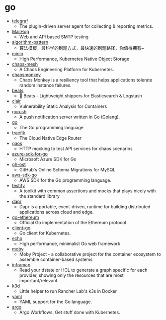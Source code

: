# go
- [telegraf](https://github.com/influxdata/telegraf)
  - The plugin-driven server agent for collecting & reporting metrics.
- [MailHog](https://github.com/mailhog/MailHog)
  - Web and API based SMTP testing
- [algorithm-pattern](https://github.com/greyireland/algorithm-pattern)
  - 算法模板，最科学的刷题方式，最快速的刷题路径，你值得拥有~
- [minio](https://github.com/minio/minio)
  - High Performance, Kubernetes Native Object Storage
- [chaos-mesh](https://github.com/chaos-mesh/chaos-mesh)
  - A Chaos Engineering Platform for Kubernetes.
- [chaosmonkey](https://github.com/Netflix/chaosmonkey)
  - Chaos Monkey is a resiliency tool that helps applications tolerate random instance failures.
- [beats](https://github.com/elastic/beats)
  - 🐠 Beats - Lightweight shippers for Elasticsearch & Logstash
- [clair](https://github.com/quay/clair)
  - Vulnerability Static Analysis for Containers
- [gorush](https://github.com/appleboy/gorush)
  - A push notification server written in Go (Golang).
- [go](https://github.com/golang/go)
  - The Go programming language
- [traefik](https://github.com/containous/traefik)
  - The Cloud Native Edge Router
- [gaos](https://github.com/Trendyol/gaos)
  - HTTP mocking to test API services for chaos scenarios
- [azure-sdk-for-go](https://github.com/Azure/azure-sdk-for-go)
  - Microsoft Azure SDK for Go
- [gh-ost](https://github.com/github/gh-ost)
  - GitHub's Online Schema Migrations for MySQL
- [aws-sdk-go](https://github.com/aws/aws-sdk-go)
  - AWS SDK for the Go programming language.
- [testify](https://github.com/stretchr/testify)
  - A toolkit with common assertions and mocks that plays nicely with the standard library
- [dapr](https://github.com/dapr/dapr)
  - Dapr is a portable, event-driven, runtime for building distributed applications across cloud and edge.
- [go-ethereum](https://github.com/ethereum/go-ethereum)
  - Official Go implementation of the Ethereum protocol
- [client-go](https://github.com/kubernetes/client-go)
  - Go client for Kubernetes.
- [echo](https://github.com/labstack/echo)
  - High performance, minimalist Go web framework
- [moby](https://github.com/moby/moby)
  - Moby Project - a collaborative project for the container ecosystem to assemble container-based systems
- [inframap](https://github.com/cycloidio/inframap)
  - Read your tfstate or HCL to generate a graph specific for each provider, showing only the resources that are most important/relevant.
- [k3d](https://github.com/rancher/k3d)
  - Little helper to run Rancher Lab's k3s in Docker
- [yaml](https://github.com/go-yaml/yaml)
  - YAML support for the Go language.
- [argo](https://github.com/argoproj/argo)
  - Argo Workflows: Get stuff done with Kubernetes.
